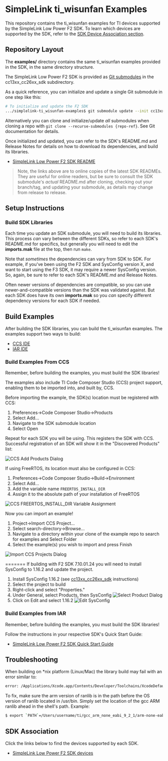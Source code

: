 # SimpleLink ti_wisunfan Examples

This repository contains the ti_wisunfan examples for TI devices supported by the
SimpleLink Low Power F2 SDK.  To learn which devices are supported by
the SDK, refer to the [SDK Device Association section](#sdk-association).

## Repository Layout

The **examples/** directory contains the same ti_wisunfan examples provided in the
SDK, in the same directory structure.

The SimpleLink Low Power F2 SDK is provided as [Git
submodules](https://www.git-scm.com/docs/gitsubmodules) in the cc13xx_cc26xx_sdk
subdirectory.  

As a quick reference, you can initialize and update a single Git submodule in
one step like this:

```bash
# To initialize and update the F2 SDK
.../simplelink-ti_wisunfan-examples$ git submodule update --init cc13xx_cc26xx_sdk
```

Alternatively you can clone and initialize/update _all_ submodules when cloning a repo
with `git clone --recurse-submodules {repo-ref}`.  See Git documentation for
details.

Once initialized and updated, you can refer to the SDK's README.md and Release
Notes for details on how to download its dependencies, and build its libraries.

* [SimpleLink Low Power F2 SDK
  README](https://github.com/TexasInstruments/cc13xx_cc26xx_sdk/blob/main/README.md)


> Note, the links above are to online copies of the latest SDK READMEs.  They
> are useful for online readers, but be sure to consult the SDK submodule's
> _actual_ README.md after cloning, checking out your branch/tag, and updating
> your submodule, as details may change from release to release.

## Setup Instructions

### Build SDK Libraries

Each time you update an SDK submodule, you will need to build its libraries.
This process _can_ vary between the different SDKs, so refer to each SDK's
README.md for specifics, but generally you will need to edit the **imports.mak**
file at the top, then run `make`.

Note that _sometimes_ the dependencies can vary from SDK to SDK.  For example,
if you've been using the F2 SDK and SysConfig version X, and want to start using
the F3 SDK, it may require a newer SysConfig version.  So, again, be sure to
refer to each SDK's README.md and Release Notes.

Often newer versions of dependencies are compatible, so you can use
newer-and-compatible versions than the SDK was validated against.  But each SDK
does have its own **imports.mak** so you _can_ specify different dependency
versions for each SDK if needed.

## Build Examples

After building the SDK libraries, you can build the ti_wisunfan examples.  The
examples support two ways to build:

* [CCS IDE](#build-examples-from-ccs)
* [IAR IDE](#build-examples-from-iar)


### Build Examples From CCS

Remember, before building the examples, you must build the SDK libraries!

The examples also include TI Code Composer Studio (CCS) project support,
enabling them to be imported into, and built by, CCS.

Before importing the example, the SDK(s) location must be registered with CCS:

1. Preferences->Code Composer Studio->Products
2. Select Add...
3. Navigate to the SDK submodule location
4. Select Open

Repeat for each SDK you will be using.  This registers the SDK with CCS.
Successful registration of an SDK will show it in the "Discovered
Products" list:

![CCS Add Products Dialog](images/add_products.png)

If using FreeRTOS, its location must also be configured in CCS:

1. Preferences->Code Composer Studio->Build->Environment
2. Select Add...
3. Add the variable name `FREERTOS_INSTALL_DIR`
4. Assign it to the absolute path of your installation of FreeRTOS

![CCS FREERTOS_INSTALL_DIR Variable Assignment](images/FreeRTOS.png)

Now you can import an example!

1. Project->Import CCS Project...
2. Select search-directory->Browse...
3. Navigate to a directory within your clone of the example repo to search for
   examples and Select Folder
4. Select the example(s) you wish to import and press Finish

![Import CCS Projects Dialog](images/select_ccsproject.png)

=======
If building with F2 SDK 7.10.01.24 you will need to install SysConfig to 1.16.2 and update the project.   

1. Install SysConfig 1.16.2 (see [cc13xx_cc26xx_sdk](https://github.com/TexasInstruments/cc13xx_cc26xx_sdk 'SDK Link') instructions)
2. Select the project to build
3. Right-click and select "Properties."
4. Under General, select Products, then SysConfig
   ![Select Product Dialog](images/General-Products.png)
5. Click on Edit and select 1.16.2
    ![Edit SysConfig](images/SysCOnfigVersion.png)
   

### Build Examples from IAR

Remember, before building the examples, you must build the SDK libraries!

Follow the instructions in your respective SDK's Quick Start Guide:

* [SimpleLink Low Power F2 SDK Quick Start Guide](https://dev.ti.com/tirex/explore/node?node=A__AC7UNBWx3i6iMAUzzhqKwA__com.ti.SIMPLELINK_CC13XX_CC26XX_SDK__BSEc4rl__LATEST)


## Troubleshooting

When building on *nix platform (Linux/Mac) the library build may fail with an
error similar to:

```bash
error: /Applications/Xcode.app/Contents/Developer/Toolchains/XcodeDefault.xctoolchain/usr/bin/ranlib: Unsupported triple for mach-o cpu type: thumbv6m-ti-none-eabi
```

To fix, make sure the arm version of ranlib is in the path before the OS version
of ranlib located in /usr/bin. Simply set the location of the gcc ARM ranlib
ahead in the shell's path.  Example:

```bash
$ export `PATH`=/Users/username/ti/gcc_arm_none_eabi_9_2_1/arm-none-eabi/bin:$PATH
```

## SDK Association

Click the links below to find the devices supported by each SDK.

* [SimpleLink Low Power F2 SDK devices](images/simplelink_cc13xx_cc26xx_sdk.md)
